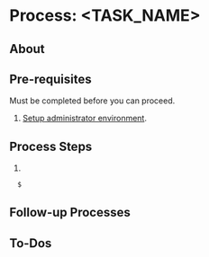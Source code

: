 # Process: <TASK_NAME>

## About

## Pre-requisites

Must be completed before you can proceed.

1. [Setup administrator environment](setup-admin-workstation-environment.md).

## Process Steps

1.

  ```bash
    $
  ```

## Follow-up Processes

## To-Dos
